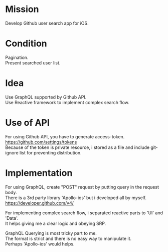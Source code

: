 # Mission
Develop Github user search app for iOS.

# Condition
Pagination.  
Present searched user list.

# Idea
Use GraphQL supported by Github API.  
Use Reactive framework to implement complex search flow.

# Use of API
For using Github API, you have to generate access-token.  
https://github.com/settings/tokens  
Because of the token is private resource, i stored as a file and include git-ignore list for preventing distribution.

# Implementation
For using GraphQL, create "POST" request by putting query in the request body.  
There is a 3rd party library 'Apollo-ios' but i developed all by myself.  
https://developer.github.com/v4/

For implementing complex search flow, i separated reactive parts to 'UI' and 'Data'.  
It helps giving me a clear logic and obeying SRP.

GraphQL Querying is most tricky part to me.  
The format is strict and there is no easy way to manipulate it.  
Perhaps 'Apollo-ios' would helps.
